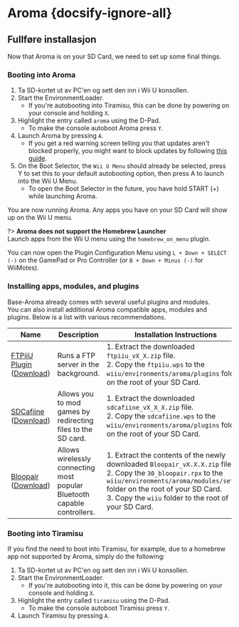 # Aroma {docsify-ignore-all}

## Fullføre installasjon

Now that Aroma is on your SD Card, we need to set up some final things.

### Booting into Aroma

1. Ta SD-kortet ut av PC'en og sett den inn i Wii U konsollen.
1. Start the EnvironmentLoader.
    - If you're autobooting into Tiramisu, this can be done by powering on your console and holding `X`.
1. Highlight the entry called `aroma` using the D-Pad.
    - To make the console autoboot Aroma press `Y`.
1. Launch Aroma by pressing `A`.
    - If you get a red warning screen telling you that updates aren't blocked properly, you might want to block updates by following [this guide](../block-updates).
1. On the Boot Selector, the `Wii U Menu` should already be selected, press Y to set this to your default autobooting option, then press A to launch into the Wii U Menu.
    - To open the Boot Selector in the future, you have hold START (+) while launching Aroma.

You are now running Aroma. Any apps you have on your SD Card will show up on the Wii U menu.

?> **Aroma does not support the Homebrew Launcher**  
Launch apps from the Wii U menu using the `homebrew_on_menu` plugin.

You can now open the Plugin Configuration Menu using `L + Down + SELECT (-)` on the GamePad or Pro Controller (or `B + Down + Minus (-)` for WiiMotes).

### Installing apps, modules, and plugins

Base-Aroma already comes with several useful plugins and modules.  
You can also install additional Aroma compatible apps, modules and plugins. Below is a list with various recommendations.

| Name                                                                                                                           | Description                                                              | Installation Instructions                                                                                                                                                                                                                                                  |
| ------------------------------------------------------------------------------------------------------------------------------ | ------------------------------------------------------------------------ | -------------------------------------------------------------------------------------------------------------------------------------------------------------------------------------------------------------------------------------------------------------------------- |
| [FTPiiU Plugin](https://github.com/wiiu-env/ftpiiu_plugin/) ([Download](https://github.com/wiiu-env/ftpiiu_plugin/releases))   | Runs a FTP server in the background.                                     | 1. Extract the downloaded `ftpiiu_vX_X.zip` file. <br> 2. Copy the `ftpiiu.wps` to the `wiiu/environments/aroma/plugins` folder on the root of your SD Card.                                                                                                         |
| [SDCafiine](https://github.com/wiiu-env/sdcafiine_plugin/) ([Download](https://github.com/wiiu-env/sdcafiine_plugin/releases)) | Allows you to mod games by redirecting files to the SD card.             | 1. Extract the downloaded `sdcafiine_vX_X_X.zip` file. <br> 2. Copy the `sdcafiine.wps` to the `wiiu/environments/aroma/plugins` folder on the root of your SD Card.                                                                                                 |
| [Bloopair](https://github.com/GaryOderNichts/Bloopair/) ([Download](https://github.com/GaryOderNichts/Bloopair/releases))      | Allows wirelessly connecting most popular Bluetooth capable controllers. | 1. Extract the contents of the newly downloaded `Bloopair_vX.X.X.zip` file. <br> 2. Copy the `30_bloopair.rpx` to the `wiiu/environments/aroma/modules/setup/` folder on the root of your SD Card. <br> 3. Copy the `wiiu` folder to the root of your SD Card. |

### Booting into Tiramisu

If you find the need to boot into Tiramisu, for example, due to a homebrew app not supported by Aroma, simply do the following:

1. Ta SD-kortet ut av PC'en og sett den inn i Wii U konsollen.
1. Start the EnvironmentLoader.
    - If you're autobooting into it, this can be done by powering on your console and holding `X`.
1. Highlight the entry called `tiramisu` using the D-Pad.
    - To make the console autoboot Tiramisu press `Y`.
1. Launch Tiramisu by pressing `A`.
